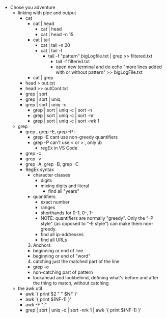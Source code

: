 * Chose you adventure
  * linking with pipe and output
    * cat
      * cat | head
        * cat | head
        * cat | head -n 15
      * cat | tail
        * cat | tail -n 20
        * cat | tail -f
          * tail -f "pattern" bigLogfile.txt | grep >> filtered.txt 
            * tail -f filtered.txt
            * open new terminal and do echo "more lines added with or without pattern" >> bigLogFile.txt 
      * cat | grep 
    * head > out.txt 
    * head >> outCont.txt
    * grep | sort
    * grep | sort | uniq 
    * grep | sort | uniq -c
      * grep | sort | uniq -c | sort -n
      * grep | sort | uniq -c | sort -nr
      * grep | sort | uniq -c | sort -nrk 1
  * grep 
    * grep , grep -E, grep -P : 
      * grep -E cant use non-greedy quantifiers
      * grep -P can't use \< or \> , only \b
        * regEx in VS Code 
    * grep -c
    * grep -v 
    * grep -A, grep -B, grep -C
    * RegEx syntax
      * character classes
        * digits
        * mixing digits and literal
          * find all "years"
      * quantifiers
        * exact number 
        * ranges
        * shorthands for 0-1, 0-, 1- 
        * NOTE: quantifiers are normally "greedy". Only the "-P style" (as opposed to "-E style") can make them non-greedy.
        * find all ip-addresses
        * find all URLs
      3. Anchors
        * beginning or end of line
        * beginning or end of "word"
      4. catching just the matched part of the line
        * grep -o
        * non-catching part of pattern
        * lookahead and lookbehind, defining what's before and after the thing to match, without catching
  * the awk util
    * awk '{ print $2 " " $NF }'
    * awk '{ print $(NF-1) }'
    * awk -F ";"
    * grep | sort | uniq -c | sort -nrk 1 | awk '{ print $(NF-1) }'
